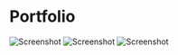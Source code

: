 # Portfolio

![Screenshot](portfolio1.png)
![Screenshot](project2image.PNG)
![Screenshot](project3image.PNG)
